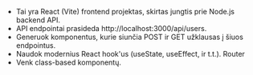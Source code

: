 <!-- Use this file to provide workspace-specific custom instructions to Copilot. For more details, visit https://code.visualstudio.com/docs/copilot/copilot-customization#_use-a-githubcopilotinstructionsmd-file -->

- Tai yra React (Vite) frontend projektas, skirtas jungtis prie Node.js backend API.
- API endpointai prasideda http://localhost:3000/api/users.
- Generuok komponentus, kurie siunčia POST ir GET užklausas į šiuos endpointus.
- Naudok modernius React hook'us (useState, useEffect, ir t.t.). Router
- Venk class-based komponentų.
